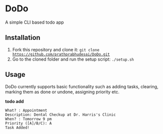 # DoDo
A simple CLI based todo app

## Installation
1. Fork this repository and clone it: <code>git clone https://github.com/prathprabhudesai/DoDo.git</code>
2. Go to the cloned folder and run the setup script: <code>./setup.sh</code>

## Usage
DoDo currently supports basic functionality such as adding tasks, clearing, marking them as done or undone, assigning priority etc.

<b>todo add</b>
````
What? : Appointment
Description: Dental Checkup at Dr. Harris's Clinic
When? : Tomorrow 9 pm
Priority ([A]/B/C): A
Task Added!
````
